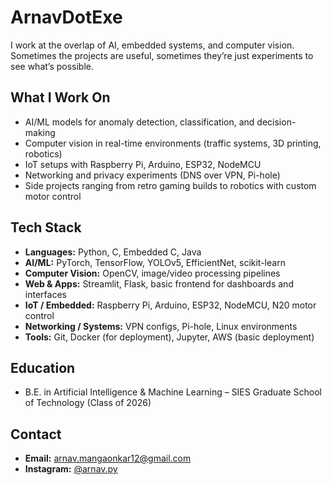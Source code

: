 # ArnavDotExe  

I work at the overlap of AI, embedded systems, and computer vision. Sometimes the projects are useful, sometimes they’re just experiments to see what’s possible.  

## What I Work On  
- AI/ML models for anomaly detection, classification, and decision-making  
- Computer vision in real-time environments (traffic systems, 3D printing, robotics)  
- IoT setups with Raspberry Pi, Arduino, ESP32, NodeMCU  
- Networking and privacy experiments (DNS over VPN, Pi-hole)  
- Side projects ranging from retro gaming builds to robotics with custom motor control  

## Tech Stack  
- **Languages:** Python, C, Embedded C, Java  
- **AI/ML:** PyTorch, TensorFlow, YOLOv5, EfficientNet, scikit-learn  
- **Computer Vision:** OpenCV, image/video processing pipelines  
- **Web & Apps:** Streamlit, Flask, basic frontend for dashboards and interfaces  
- **IoT / Embedded:** Raspberry Pi, Arduino, ESP32, NodeMCU, N20 motor control  
- **Networking / Systems:** VPN configs, Pi-hole, Linux environments  
- **Tools:** Git, Docker (for deployment), Jupyter, AWS (basic deployment)  

## Education  
- B.E. in Artificial Intelligence & Machine Learning – SIES Graduate School of Technology (Class of 2026)  

## Contact  
- **Email:** arnav.mangaonkar12@gmail.com  
- **Instagram:** [@arnav.py](https://www.instagram.com/arnav.py/)  
